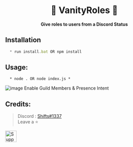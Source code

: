 <h1 align="center"> 🎁 VanityRoles 🎁 </h1>

<p align='center'>
  <b>Give roles to users from a Discord Status</b><br>
</p>

## Installation
```js
  * run install.bat OR npm install
```

##  Usage:
```
  * node . OR node index.js *
```

![image](https://github.com/ignshifts/Vanity-Roles/assets/74390871/b6e9413d-8a67-445d-9c29-e2854b70a0a9) Enable Guild Members & Presence Intent



##  Credits:
 > Discord : [Shifts#1337](https://discord.com/users/994717305542021244)
 > <br>Leave a ⭐

<a href='https://ko-fi.com/Y8Y1K0FQH' target='_blank'><img height='36' style='border:0px;height:36px;' src='https://storage.ko-fi.com/cdn/kofi3.png?v=3' border='0' alt='Support Me at ko-fi.com' /></a>
